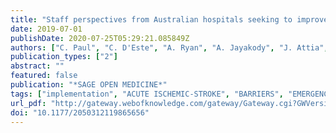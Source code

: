 ```yaml
---
title: "Staff perspectives from Australian hospitals seeking to improve implementation of thrombolysis care for acute stroke"
date: 2019-07-01
publishDate: 2020-07-25T05:29:21.085849Z
authors: ["C. Paul", "C. D'Este", "A. Ryan", "A. Jayakody", "J. Attia", "C. Oldmeadow", "E. Kerr", "F. Henskens", "A. Grady", "C.R. Levi"]
publication_types: ["2"]
abstract: ""
featured: false
publication: "*SAGE OPEN MEDICINE*"
tags: ["implementation", "ACUTE ISCHEMIC-STROKE", "BARRIERS", "EMERGENCY PHYSICIANS", "General & Internal Medicine", "Ischaemic stroke", "Life Sciences & Biomedicine", "Medicine", "General & Internal", "Science & Technology", "thrombolysis"]
url_pdf: "http://gateway.webofknowledge.com/gateway/Gateway.cgi?GWVersion=2&SrcApp=PARTNER_APP&SrcAuth=LinksAMR&KeyUT=WOS:000476737200001&DestLinkType=FullRecord&DestApp=ALL_WOS&UsrCustomerID=3567906c6fc598e4a73915c2777eae93"
doi: "10.1177/2050312119865656"
---
```


